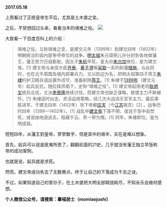 
          
**2017.05.18**

上周看过了正统皇帝生平后，尤其是土木堡之变。

之后，不禁想回过头来，看看当年的靖难之役。
![](//upload-images.jianshu.io/upload_images/51001-476b1d1ae9cbe49b.png)


大致看一下百度百科上的介绍：
>靖难之役，又称靖难之变，是建文元年（1399年）到建文四年（1402年）明朝统治阶级内部争夺帝位的战争。[明太祖](http://baike.baidu.com/item/%E6%98%8E%E5%A4%AA%E7%A5%96)朱元璋把儿孙分封到各地做藩王，藩王势力日益膨胀。因太子[朱标](http://baike.baidu.com/item/%E6%9C%B1%E6%A0%87)早死，皇太孙[朱允炆](http://baike.baidu.com/item/%E6%9C%B1%E5%85%81%E7%82%86)继位，是为建文帝。[1]  建文帝与亲信大臣[齐泰](http://baike.baidu.com/item/%E9%BD%90%E6%B3%B0)、[黄子澄](http://baike.baidu.com/item/%E9%BB%84%E5%AD%90%E6%BE%84)等[采取](http://baike.baidu.com/item/%E9%87%87%E5%8F%96)一系列削藩[措施](http://baike.baidu.com/item/%E6%8E%AA%E6%96%BD/33296)。与此同时，也在北平周围及城内部署兵力，又以防边为名，把明太祖第四子燕王[朱棣](http://baike.baidu.com/item/%E6%9C%B1%E6%A3%A3)的护卫精兵调出塞外戍守，准备削除[燕王](http://baike.baidu.com/item/%E7%87%95%E7%8E%8B)。[1] 朱棣于[1399年](http://baike.baidu.com/item/1399%E5%B9%B4)（建文元年）起兵反抗，随后挥师南下，史称“靖难之役”。[1]  建文帝起用老将[耿炳文](http://baike.baidu.com/item/%E8%80%BF%E7%82%B3%E6%96%87)统兵北伐，又派[李景隆](http://baike.baidu.com/item/%E6%9D%8E%E6%99%AF%E9%9A%86)继续讨伐，而建文帝也缺乏谋略，致使主力不断被歼。[1]  朱棣适时出击，灵活运用策略，经几次大战消灭官军主力，最后乘胜进军，于建文四年（1402年）攻下帝都[应天](http://baike.baidu.com/item/%E5%BA%94%E5%A4%A9)（今[江苏](http://baike.baidu.com/item/%E6%B1%9F%E8%8B%8F)南京）[2]  。战争历时四年（1399—1402年）。[1]  战乱中[建文帝](http://baike.baidu.com/item/%E5%BB%BA%E6%96%87%E5%B8%9D)下落不明，或说于宫中自焚死，或说由地道逃去，隐藏于云、贵一带为僧。[1]  同年，朱棣即位，是为明成祖。


短短四年，从藩王到皇帝，寥寥数字，但是其中的艰辛，实在是难以想象。

首先，起兵可以说是匪夷所思了，翻翻前面的21史，几乎就没有藩王独立早饭称帝的成功案例。

也就是说，起兵就是求死。

然而，建文帝成功失去了无数赛点，终于让自己的下落成为千古之谜。

不过，如果知道自己的曾孙子，在土木堡把大明全部精锐耗尽，不知永乐会做何感想。


**个人微信公众号，请搜索：摹喵居士（momiaojushi）**

        